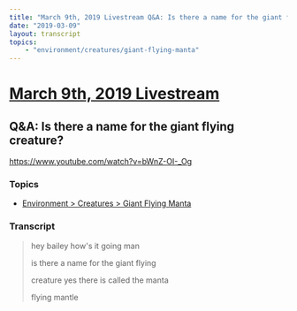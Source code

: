 ```yaml
---
title: "March 9th, 2019 Livestream Q&A: Is there a name for the giant flying creature?"
date: "2019-03-09"
layout: transcript
topics:
    - "environment/creatures/giant-flying-manta"
---
```

# [March 9th, 2019 Livestream](../2019-03-09.md)
## Q&A: Is there a name for the giant flying creature?
https://www.youtube.com/watch?v=bWnZ-OI-_Og

### Topics
* [Environment > Creatures > Giant Flying Manta](../topics/environment/creatures/giant-flying-manta.md)

### Transcript

> hey bailey how's it going man
>
> is there a name for the giant flying
>
> creature yes there is called the manta
>
> flying mantle
>
